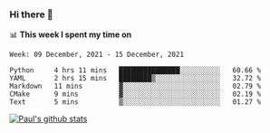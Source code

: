 ### Hi there 👋

📊 **This week I spent my time on**
<!--START_SECTION:waka-->
```text
Week: 09 December, 2021 - 15 December, 2021

Python     4 hrs 11 mins   ███████████████░░░░░░░░░░   60.66 % 
YAML       2 hrs 15 mins   ████████▒░░░░░░░░░░░░░░░░   32.72 % 
Markdown   11 mins         ▓░░░░░░░░░░░░░░░░░░░░░░░░   02.79 % 
CMake      9 mins          ▓░░░░░░░░░░░░░░░░░░░░░░░░   02.19 % 
Text       5 mins          ▒░░░░░░░░░░░░░░░░░░░░░░░░   01.27 % 
```
<!--END_SECTION:waka-->


[![Paul's github stats](https://github-readme-stats.vercel.app/api?username=mickeyouyou&theme=dracula&show_icons=true)](https://github.com/anuraghazra/github-readme-stats)
